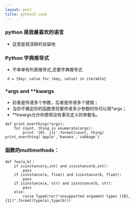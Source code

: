 ```yaml
---
layout: post
title: python3 cook 
---
```


### python 是我最喜欢的语言
- 这里是我深耕的自留地


### Python 字典推导式
- 不单单有列表推导式,还要字典推导式

```
 d = {key: value for (key, value) in iterable}
```

### *args and **kwargs
- 前者是传递多个参数，后者是传递多个键值；
- 当你不确定你的函数里将要传递多少参数时你可以用*args；
- **kwargs允许你使用没有事先定义的参数名。

```
def print_everthing(*args):
    for count, thing in enumerate(args):
        print '{0}. {1}'.format(count, thing)
print_everthing('apple','banana','cabbage')
```

### 函数的multimethods：

```
def foo(a,b)：
    if isinstance(a,int) and isinstance(b,int):
        pass
    if isinstance(a, float) and isinstance(b, float):
        pass
    if isinstance(a, str) and isinstance(b, str):
        pass
    else:
        raise TypeError("unsupported argument types ({0}, {1})".format(type(a),type(b)))
```